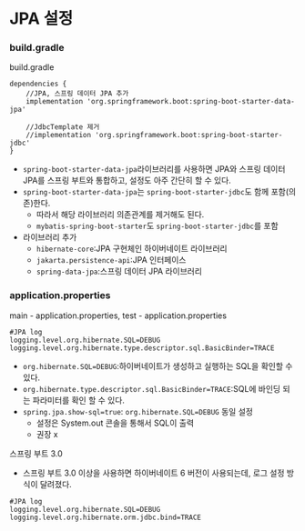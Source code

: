 # JPA 설정

### build.gradle

build.gradle
```text
dependencies {
    //JPA, 스프링 데이터 JPA 추가
    implementation 'org.springframework.boot:spring-boot-starter-data-jpa'
    
    //JdbcTemplate 제거 
    //implementation 'org.springframework.boot:spring-boot-starter-jdbc'
}    
```
- ``spring-boot-starter-data-jpa``라이브러리를 사용하면 JPA와 스프링 데이터 JPA를 스프링 부트와 통합하고, 
  설정도 아주 간단히 할 수 있다.
- ``spring-boot-starter-data-jpa``는 ``spring-boot-starter-jdbc``도 함께 포함(의존)한다.
  - 따라서 해당 라이브러리 의존관계를 제거해도 된다.
  - ``mybatis-spring-boot-starter``도 ``spring-boot-starter-jdbc``를 포함
- 라이브러리 추가
  - ``hibernate-core``:JPA 구현체인 하이버네이트 라이브러리
  - ``jakarta.persistence-api``:JPA 인터페이스
  - ``spring-data-jpa``:스프링 데이터 JPA 라이브러리

### application.properties

main - application.properties, test - application.properties
```text
#JPA log
logging.level.org.hibernate.SQL=DEBUG
logging.level.org.hibernate.type.descriptor.sql.BasicBinder=TRACE
```
- ``org.hibernate.SQL=DEBUG``:하이버네이트가 생성하고 실행하는 SQL을 확인할 수 있다.
- ``org.hibernate.type.descriptor.sql.BasicBinder=TRACE``:SQL에 바인딩 되는 파라미터를 확인 할 수 있다.
- ``spring.jpa.show-sql=true``: ``org.hibernate.SQL=DEBUG`` 동일 설정 
  - 설정은 System.out 콘솔을 통해서 SQL이 출력
  - 권장 x

스프링 부트 3.0
- 스프링 부트 3.0 이상을 사용하면 하이버네이트 6 버전이 사용되는데, 로그 설정 방식이 달려졌다.
```text
#JPA log
logging.level.org.hibernate.SQL=DEBUG
logging.level.org.hibernate.orm.jdbc.bind=TRACE
```